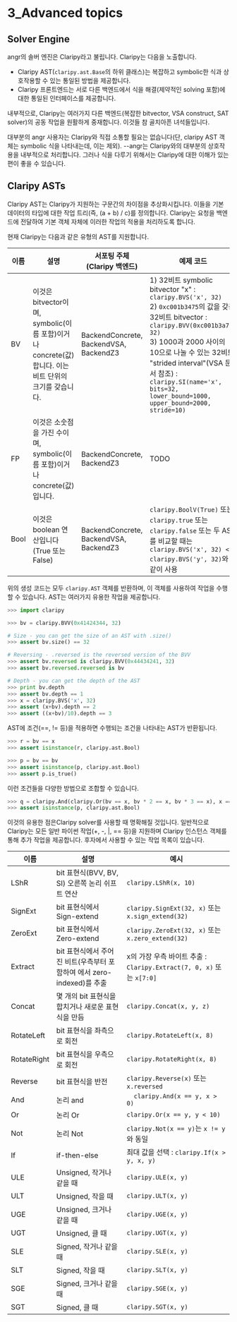 # 3_Advanced topics

## Solver Engine

angr의 솔버 엔진은 Claripy라고 불립니다. Claripy는 다음을 노출합니다.

* Claripy AST(`claripy.ast.Base`의 하위 클래스)는 복잡하고 symbolic한 식과 상호작용할 수 있는 통일된 방법을 제공합니다.
* Claripy 프론트엔드는 서로 다른 백엔드에서 식을 해결(제약적인 solving 포함)에 대한 통일된 인터페이스를 제공합니다.

내부적으로, Claripy는 여러가지 다른 백엔드(복잡한 bitvector, VSA construct, SAT solver)의 공동 작업을 원활하게 중재합니다. 이것들 참 골치아픈 녀석들입니다.

대부분의 angr 사용자는 Claripy와 직접 소통할 필요는 없습니다(단, claripy AST 객체는 symbolic 식을 나타내는데, 이는 제외). --angr는 Claripy와의 대부분의 상호작용을 내부적으로 처리합니다. 그러나 식을 다루기 위해서는 Claripy에 대한 이해가 있는 편이 좋을 수 있습니다.

## Claripy ASTs

Claripy AST는 Claripy가 지원하는 구문간의 차이점을 추상화시킵니다. 이들을 기본 데이터의 타입에 대한 작업 트리(즉, (a + b) / c)를 정의합니다. Claripy는 요청을 백엔드에 전달하여 기본 객체 자체에 이러한 작업의 적용을 처리하도록 합니다.

현재 Claripy는 다음과 같은 유형의 AST를 지원합니다.

| 이름 | 설명 | 서포팅 주체(Claripy 백엔드) | 예제 코드  |
| ---- | ---- |  ---- |  ---- |
| BV | 이것은 bitvector이며, symbolic(이름 포함)이거나 concrete(값)합니다. 이는 비트 단위의 크기를 갖습니다. | BackendConcrete, BackendVSA, BackendZ3 | 1) 32비트 symbolic bitvector "x" : `claripy.BVS('x', 32)` <br />2) `0xc001b3475`의 값을 갖는 32비트 bitvector : `claripy.BVV(0xc001b3a75, 32)` <br />3) 1000과 2000 사이의 10으로 나눌 수 있는 32비트 "strided interval"(VSA 문서 참조) : `claripy.SI(name='x', bits=32, lower_bound=1000, upper_bound=2000, stride=10)` |
| FP | 이것은 소숫점을 가진 수이며, symbolic(이름 포함)이거나 concrete(값)입니다. | BackendConcrete, BackendZ3 | TODO |
| Bool | 이것은 boolean 연산입니다(True 또는 False) | BackendConcrete, BackendVSA, BackendZ3 | `claripy.BoolV(True)` 또는 `claripy.true` 또는 `claripy.false` 또는 두 AST를 비교할 때는 `claripy.BVS('x', 32) < claripy.BVS('y', 32)`와 같이 사용|

위의 생성 코드는 모두 `claripy.AST` 객체를 반환하며, 이 객체를 사용하여 작업을 수행할 수 있습니다.
AST는 여러가지 유용한 작업을 제공합니다.

```python
>>> import claripy

>>> bv = claripy.BVV(0x41424344, 32)

# Size - you can get the size of an AST with .size()
>>> assert bv.size() == 32

# Reversing - .reversed is the reversed version of the BVV
>>> assert bv.reversed is claripy.BVV(0x44434241, 32)
>>> assert bv.reversed.reversed is bv

# Depth - you can get the depth of the AST
>>> print bv.depth
>>> assert bv.depth == 1
>>> x = claripy.BVS('x', 32)
>>> assert (x+bv).depth == 2
>>> assert ((x+bv)/10).depth == 3
```

AST에 조건(==, != 등)을 적용하면 수행되는 조건을 나타내는 AST가 반환됩니다.

```python
>>> r = bv == x
>>> assert isinstance(r, claripy.ast.Bool)

>>> p = bv == bv
>>> assert isinstance(p, claripy.ast.Bool)
>>> assert p.is_true()
```

이런 조건들을 다양한 방법으로 조합할 수 있습니다.

```python
>>> q = claripy.And(claripy.Or(bv == x, bv * 2 == x, bv * 3 == x), x == 0)
>>> assert isinstance(p, claripy.ast.Bool)
```

이것의 유용한 점은Claripy solver를 사용할 때 명확해질 것입니다. 일반적으로 Claripy는 모든 일반 파이썬 작업(+, -, |, == 등)을 지원하며 Claripy 인스턴스 객체를 통해 추가 작업을 제공합니다. 후자에서 사용할 수 있는 작업 목록이 있습니다.

| 이름 | 설명 | 예시 |
| ----- | ----- | ----- |
| LShR | bit 표현식(BVV, BV, SI) 오른쪽 논리 쉬프트 연산 | `claripy.LShR(x, 10)`
| SignExt | bit 표현식에서 Sign-extend | `claripy.SignExt(32, x)` 또는 `x.sign_extend(32)` |
| ZeroExt | bit 표현식에서 Zero-extend | `claripy.ZeroExt(32, x)` 또는 `x.zero_extend(32)` |
| Extract | bit 표현식에서 주어진 비트(우측부터 포함하여 에서 zero-indexed)를 추출 | x의 가장 우측 바이트 추출 : `Claripy.Extract(7, 0, x)` 또는 `x[7:0]` |
| Concat | 몇 개의 bit 표현식을 합치거나 새로운 표현식을 만듬 | `claripy.Concat(x, y, z)` |
| RotateLeft | bit 표현식을 좌측으로 회전 | `claripy.RotateLeft(x, 8)` |
| RotateRight | bit 표현식을 우측으로 회전 | `claripy.RotateRight(x, 8)` |
| Reverse | bit 표현식을 반전 | `claripy.Reverse(x)` 또는 `x.reversed` |
| And | 논리 and | `	claripy.And(x == y, x > 0)` |
| Or | 논리 Or | `claripy.Or(x == y, y < 10)` |
| Not | 논리 Not | `claripy.Not(x == y)`는 `x != y`와 동일 |
| If | if-then-else | 최대 값을 선택 : `claripy.If(x > y, x, y)` |
| ULE | Unsigned, 작거나 같을 때 | `claripy.ULE(x, y)` |
| ULT | Unsigned, 작을 때 | `claripy.ULT(x, y)` |
| UGE | Unsigned, 크거나 같을 때 | `claripy.UGE(x, y)` |
| UGT | Unsigned, 클 때 | `claripy.UGT(x, y)` |
| SLE | Signed, 작거나 같을 때 | `claripy.SLE(x, y)` |
| SLT | Signed, 작을 때 | `claripy.SLT(x, y)` |
| SGE | Signed, 크거나 같을 때 | `claripy.SGE(x, y)` |
| SGT | Signed, 클 때 | `claripy.SGT(x, y)` |

